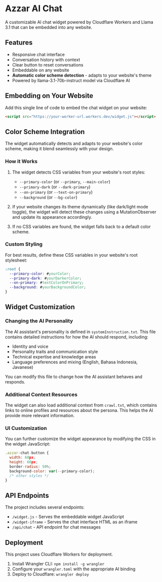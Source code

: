 # Azzar AI Chat

A customizable AI chat widget powered by Cloudflare Workers and Llama 3.1 that can be embedded into any website.

## Features

- Responsive chat interface
- Conversation history with context
- Clear button to reset conversations
- Embeddable on any website
- **Automatic color scheme detection** - adapts to your website's theme
- Powered by llama-3.1-70b-instruct model via Cloudflare AI

## Embedding on Your Website

Add this single line of code to embed the chat widget on your website:

```html
<script src="https://your-worker-url.workers.dev/widget.js"></script>
```

## Color Scheme Integration

The widget automatically detects and adapts to your website's color scheme, making it blend seamlessly with your design. 

### How it Works

1. The widget detects CSS variables from your website's root styles:
   - `--primary-color` (or `--primary`, `--main-color`)
   - `--primary-dark` (or `--dark-primary`)
   - `--on-primary` (or `--text-on-primary`)
   - `--background` (or `--bg-color`)

2. If your website changes its theme dynamically (like dark/light mode toggle), the widget will detect these changes using a MutationObserver and update its appearance accordingly.

3. If no CSS variables are found, the widget falls back to a default color scheme.

### Custom Styling

For best results, define these CSS variables in your website's root stylesheet:

```css
:root {
  --primary-color: #yourColor;
  --primary-dark: #yourDarkerColor;
  --on-primary: #textColorOnPrimary;
  --background: #yourBackgroundColor;
}
```

## Widget Customization

### Changing the AI Personality

The AI assistant's personality is defined in `systemInstruction.txt`. This file contains detailed instructions for how the AI should respond, including:

- Identity and voice
- Personality traits and communication style
- Technical expertise and knowledge areas
- Language preferences and mixing (English, Bahasa Indonesia, Javanese)

You can modify this file to change how the AI assistant behaves and responds.

### Additional Context Resources

The widget can also load additional context from `crawl.txt`, which contains links to online profiles and resources about the persona. This helps the AI provide more relevant information.

### UI Customization

You can further customize the widget appearance by modifying the CSS in the widget JavaScript:

```javascript
.azzar-chat-button {
  width: 60px;
  height: 60px;
  border-radius: 50%;
  background-color: var(--primary-color);
  /* other styles */
}
```

## API Endpoints

The project includes several endpoints:

- `/widget.js` - Serves the embeddable widget JavaScript
- `/widget-iframe` - Serves the chat interface HTML as an iframe
- `/api/chat` - API endpoint for chat messages

## Deployment

This project uses Cloudflare Workers for deployment.

1. Install Wrangler CLI: `npm install -g wrangler`
2. Configure your `wrangler.toml` with the appropriate AI binding
3. Deploy to Cloudflare: `wrangler deploy` 